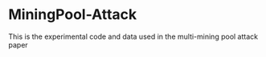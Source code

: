 # MiningPool-Attack
This is the experimental code and data used in the multi-mining pool attack paper
